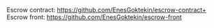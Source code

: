 Escrow contract: https://github.com/EnesGoktekin/escrow-contract+
Escrow front: https://github.com/EnesGoktekin/escrow-front
